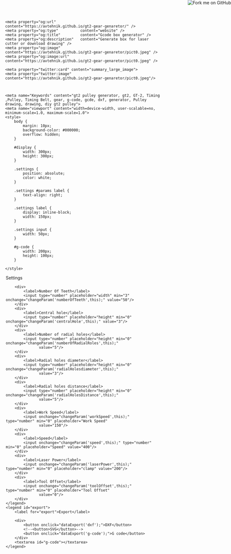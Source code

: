 <!DOCTYPE html>
<html lang="en">
<head>
    <meta charset="UTF-8">
    <title>GT2 pulley generator</title>
    <meta charset="utf-8">
    <script type="text/javascript">var switchTo5x = true;</script>
    <script type="text/javascript" src="//w.sharethis.com/button/buttons.js"></script>
    <script type="text/javascript" src="//s.sharethis.com/loader.js"></script>

    <meta property="og:url"           content="https://avtehnik.github.io/gt2-gear-genaretor/" />
    <meta property="og:type"          content="website" />
    <meta property="og:title"         content="Gcode box generator" />
    <meta property="og:description"   content="Generate box for laser cutter or download drawing" />
    <meta property="og:image"         content="https://avtehnik.github.io/gt2-gear-genaretor/pict0.jpeg" />
    <meta property="og:image:url"     content="https://avtehnik.github.io/gt2-gear-genaretor/pict0.jpeg" />

    <meta property="twitter:card" content="summary_large_image">
    <meta property="twitter:image" content="https://avtehnik.github.io/gt2-gear-genaretor/pict0.jpeg"/>



    <meta name="Keywords" content="gt2 pulley generator, gt2, GT-2, Timing ,Pulley, Timing Belt, gear, g-code, gcde, dxf, generator, Pulley drawing, drawing, diy gt2 pulley">
    <meta name="viewport" content="width=device-width, user-scalable=no, minimum-scale=1.0, maximum-scale=1.0">
    <style>
        body {
            margin: 10px;
            background-color: #000000;
            overflow: hidden;
        }

        #display {
            width: 300px;
            height: 300px;
        }

        .settings {
            position: absolute;
            color: white;
        }

        .settings #params label {
            text-align: right;
        }

        .settings label {
            display: inline-block;
            width: 150px;
        }

        .settings input {
            width: 50px;
        }

        #g-code {
            width: 200px;
            height: 100px;
        }

    </style>
</head>
<body>
<a href="https://github.com/avtehnik/gt2-gear-genaretor"><img style="position: absolute; top: 0; right: 0; border: 0;" src="https://camo.githubusercontent.com/e7bbb0521b397edbd5fe43e7f760759336b5e05f/68747470733a2f2f73332e616d617a6f6e6177732e636f6d2f6769746875622f726962626f6e732f666f726b6d655f72696768745f677265656e5f3030373230302e706e67" alt="Fork me on GitHub" data-canonical-src="https://s3.amazonaws.com/github/ribbons/forkme_right_green_007200.png"></a>
<div class="settings">
    <legend id="params">
        <label for="params">Settings</label>

        <div>
            <label>Number Of Teeth</label>
            <input type="number" placeholder="width" min="3" onchange="changeParam('numberOfTeeth',this);" value="50"/>
        </div>
        <div>
            <label>Central hole</label>
            <input type="number" placeholder="height" min="0" onchange="changeParam('centralHole',this);" value="3"/>
        </div>
        <div>
            <label>Number of radial holes</label>
            <input type="number" placeholder="height" min="0" onchange="changeParam('numberOfRadialRoles',this);"
                   value="5"/>
        </div>
        <div>
            <label>Radial holes diameter</label>
            <input type="number" placeholder="height" min="0" onchange="changeParam('radialHolesdiameter',this);"
                   value="3"/>
        </div>
        <div>
            <label>Radial holes distance</label>
            <input type="number" placeholder="height" min="0" onchange="changeParam('radialHolesDistance',this);"
                   value="5"/>
        </div>
        <div>
            <label>Work Speed</label>
            <input onchange="changeParam('workSpeed',this);" type="number" min="0" placeholder="Work Speed"
                   value="150"/>
        </div>
        <div>
            <label>Speed</label>
            <input onchange="changeParam('speed',this);" type="number" min="0" placeholder="Speed" value="400"/>
        </div>
        <div>
            <label>Laser Power</label>
            <input onchange="changeParam('laserPower',this);" type="number" min="0" placeholder="clamp" value="200"/>
        </div>
        <div>
            <label>Tool Offset</label>
            <input onchange="changeParam('toolOffset',this);" type="number" min="0" placeholder="Tool Offset"
                   value="0"/>
        </div>
    </legend>
    <legend id="export">
        <label for="export">Export</label>

        <div>
            <button onclick="dataExport('dxf');">DXF</button>
            <!--<button>SVG</button>-->
            <button onclick="dataExport('g-code');">G code</button>
        </div>
        <textarea id="g-code"></textarea>
    </legend>
</div>
<script src="js/three.js"></script>
<script src="js/dxf.js"></script>
<!-- Go to www.addthis.com/dashboard to customize your tools -->
<script>


    var gcodeExporter = {
        'circle': function (shape, settings) {
            var str = "";
            var ofx = shape.center.x - shape.radius;
            str += "G0 X" + ofx.toFixed(3) + " Y" + shape.center.y.toFixed(3) + " F" + settings.speed + " \n";
            str += "M5\n";
            str += "G17 G2 X" + ofx.toFixed(3) + " Y" + shape.center.y.toFixed(3) + " I" + shape.radius.toFixed(3) + " J0.000 F" + settings.workSpeed + " \n";
            str += "M3\n";
            return str;
        },
        'arc': function (shape, settings) {
            var Theta1 = vectorAngle(shape.center, shape.from);
            var I = (shape.center.x - (Math.abs(shape.radius) * Math.cos(Theta1 * Math.PI / 180))) - shape.center.x;
            var J = (shape.center.y - (Math.abs(shape.radius) * Math.sin(Theta1 * Math.PI / 180))) - shape.center.y;

            var str = "";
            str += "G0 X" + shape.from.x.toFixed(3) + " Y" + shape.from.y.toFixed(3) + " F" + settings.speed + " \n";
            str += "M3\n";
            str += (shape.radius > 0 ? "G3" : "G2") + " X" + shape.to.x.toFixed(3) + " Y" + shape.to.y.toFixed(3) + "  I" + I.toFixed(3) + " J" + J.toFixed(3) + "  F" + settings.workSpeed + " \n";
            str += "M5\n";
            return str;


        },
        'line': function (shape, settings) {
            return "";
        }
    };
    var dxfExporterProxy = {
        'circle': function (shape, settings) {
            DxfExporter.addCircle(shape.center, shape.radius);
        },
        'arc': function (shape, settings) {
            DxfExporter.addArc(shape.center, Math.abs(shape.radius), shape.startAngle, shape.endAngle);

        },
        'line': function (shape, settings) {
            return "";
        }
    };
    var fov;


    var gt2Constants = {
        '2': {
            'grooveDepth': 0.76,
            'pitchFactor': 0.41,
            'pld': 0.254,
            'insideDiameter': 0.555,
            'insideRoundDiameter': 1,
            'outsideRoundDiameter': 0.15
        },
        '3': {
            'grooveDepth': 1.14,
            'pitchFactor': 1.27,
            'insideDiameter': 0.555,
            'insideRoundDiameter': 1,
            'outsideRoundDiameter': 0.15
        },
        '5': {
            'grooveDepth': 1.93,
            'pitchFactor': 1.78,
            'insideDiameter': 0.555,
            'insideRoundDiameter': 1,
            'outsideRoundDiameter': 0.15
        }
    };


    var settings = {
        "version": 1,
        "toolOffset": 0.14,
        "numberOfTeeth": 50,
        "centralHole": 3,
        "numberOfRadialRoles": 5,
        "radialHolesdiameter": 3,
        "radialHolesDistance": 5,
        "workSpeed": 100,
        "speed": 400,
        "offset": 0,
        "laserPower": 200,
        "gerType": gt2Constants['3'],
        "exportGear": true

    };
    var gearCenter = {x: 0, y: 0, z: 0};
    var shapes = [];
    var shapesForExport = [];

    var camera, scene, renderer;

    function changeParam(type, el) {

        if (type == "numberOfTeeth") {
            settings.numberOfTeeth = parseFloat(el.value);
        } else if (type == "centralHole") {
            settings.centralHole = parseFloat(el.value);
        } else if (type == "numberOfRadialRoles") {
            settings.numberOfRadialRoles = parseFloat(el.value);
        } else if (type == "radialHolesdiameter") {
            settings.radialHolesdiameter = parseFloat(el.value);
        } else if (type == "radialHolesDistance") {
            settings.radialHolesDistance = parseFloat(el.value);
        } else if (type == "workSpeed") {
            settings.workSpeed = parseFloat(el.value);
        } else if (type == "speed") {
            settings.speed = parseFloat(el.value);
        } else if (type == "laserPower") {
            settings.laserPower = parseFloat(el.value);
        } else if (type == "toolOffset") {
            settings.toolOffset = parseFloat(el.value);
        }

        shapes.forEach(function (shape) {
            scene.remove(shape.line);
        });

        settings.exportGear = true;
        shapes = [];
        shapesForExport = [];
        if (settings.toolOffset > 0) {
            shapesForExport = makeGear(settings);
            settings.exportGear = false;
        }
        settings.toolOffset = 0;
        if (settings.exportGear) {
            window.location.hash = encodeURIComponent(JSON.stringify(settings));
            shapesForExport = makeGear(settings);
        } else {
            makeGear(settings);

        }
    }

    function degToRad(angle) {
        return (angle * Math.PI) / 180;
    }

    function distance(p1, p2) {
        var dx = p1.x - p2.x;
        var dy = p1.y - p2.y;
        return Math.sqrt(dx * dx + dy * dy);
    }

    function vectorAngle(p1, p2) {
        return Math.atan2(p2.y - p1.y, p2.x - p1.x) * 180 / Math.PI
    }

    function pointToFixed(p) {

        var x = p.x;
        var y = p.y;

        return {'x': x.toFixed(3), 'y': y.toFixed(3)};

    }


    function dataExport(type) {
        textarea.value = "";

        var offsetX = 0;
        var offsetY = 0;
        var exporter = {};

        if (type == 'g-code') {
            exporter = gcodeExporter;

            textarea.value += "G90\n";
            textarea.value += "S" + settings.laserPower + "\n";
            textarea.value += "G0 X0.000 Y0.000 F" + settings.workSpeed + "\n";
            shapesForExport.forEach(function (shape) {
                textarea.value += exporter[shape.type](shape, settings);
            });
            textarea.value += "G0 X0.000 Y0.000\n";
            textarea.value += "M2\n";
        } else if (type == 'dxf') {
            DxfExporter.reset();
            exporter = dxfExporterProxy;
            shapesForExport.forEach(function (shape) {
                exporter[shape.type](shape, settings);
            });

            textarea.value = DxfExporter.export();

        }
    }
    var textarea = document.getElementById('g-code');

    function conver_rtg(e) {
        return 180 / Math.PI * e
    }
    function conver_gtr(e) {
        return e / (180 / Math.PI)
    }


    function trangleAnglesBySides(a, b, c) {

        var angle_1 = 0;
        var angle_3 = 0;
        var angle_2 = 0;

        if (a + b <= c || a + c <= b || b + c <= a) {
            console.log('sides error');
        } else {
            angle_1 = conver_rtg(Math.acos((a * a + c * c - b * b) / (2 * a * c)));
            angle_3 = conver_rtg(Math.acos((b * b + c * c - a * a) / (2 * b * c)));
            angle_2 = 180 - angle_1 - angle_3
        }

        return {
            'cb': angle_1,
            'ac': angle_3,
            'ba': angle_2
        }

    }

    function getInsideRoundPoint(angle, config, center, type) {

        var rootRadius = config.rootRadius;
        var outsideRadius = config.outsideRadius;
        var centerRadius = config.baseConfig.gerType.insideDiameter;
        var hordDistance = outsideRadius - (rootRadius + centerRadius);
        var distance = Math.sqrt(hordDistance * hordDistance + (config.baseConfig.gerType.pitchFactor * config.baseConfig.gerType.pitchFactor));
        var angles = trangleAnglesBySides(hordDistance, distance, config.baseConfig.gerType.pitchFactor);
        var angleMargin = angles.ba;
        var point;
        var a = 0;
        if (type == 'l') {
            a = angle + angleMargin;
        } else if (type == 'r') {
            a = angle - angleMargin;
        }
        point = polar(center, a, distance);
        point.sharedPoint = polar(center, a - 180, centerRadius - config.baseConfig.toolOffset);
        return point;
    }


    function anglesBySideAndAngle(a, b, y) {

        var angle_2 = y;
        var side_1 = b;
        var side_2 = a;
        if (180 <= angle_2) {
            oForm.error_msg(3)
        } else {
            side_3 = Math.sqrt(side_2 * side_2 + side_1 * side_1 - 2 * side_2 * side_1 * Math.cos(conver_gtr(angle_2)));
            angle_1 = conver_rtg(Math.acos((side_1 * side_1 + side_3 * side_3 - side_2 * side_2) / (2 * side_1 * side_3)));
            angle_3 = 180 - angle_2 - angle_1
        }

        return trangleAnglesBySides(b, a, side_3);

    }


    function getOutsideRoundPoint(center, config, angle, type) {


        var insideRadius = config.baseConfig.gerType.insideRoundDiameter;
        var outsideRadius = config.baseConfig.gerType.outsideRoundDiameter;


        var angles = anglesBySideAndAngle(insideRadius + outsideRadius, outsideRadius, 90);
        var angleMargin = angles.cb;

//        console.log(angles);
        var point;
        var a = 0;
        if (type == 'l') {
            a = angle + angleMargin;
        } else if (type == 'r') {
            a = angle - angleMargin;
        }
        point = polar(center, a - 180, insideRadius + outsideRadius);

//        console.log(insideRadius + outsideRadius, config.baseConfig.toolOffset);
//        addLine(center, point);

//        addCircle(outsideRadius+config.baseConfig.toolOffset, point);

        point.sharedPoint = polar(center, a - 180, insideRadius - config.baseConfig.toolOffset);
        point.edgeSharedPoint = polar(point, angle, outsideRadius + config.baseConfig.toolOffset);

        return point;
    }


    function polar(point, direct, dist) {
        direct = degToRad(direct);
        return {
            'x': ((dist * Math.cos(direct)) + point.x),
            'y': ((dist * Math.sin(direct)) + point.y),
            'z': 0
        }
    }

    function radToDeg(angle) {
        return (angle * 180) / Math.PI;
    }


    function addPath(teeth) {
        teeth.geometry.addAttribute('position', new THREE.BufferAttribute(new Float32Array(teeth.path.length * 3), 3));
        var index = 0;

        for (var i = 0, l = teeth.path.length; i < l; i++) {
            var positions = teeth.geometry.attributes.position.array;
            positions[index++] = teeth.path[i].y;
            positions[index++] = teeth.path[i].z;
            positions[index++] = teeth.path[i].x;
        }
    }


    function addLine(from, to, color) {

        if (color == null) {
            color = 0xFFFFFF;
        }

        var line = {
            'type': 'line',
            'from': from,
            'to': to,
            'geometry': new THREE.BufferGeometry(),
            'material': new THREE.LineBasicMaterial({
                color: color
                // color: Math.random() * 0xFFFFFF << 0
            }),
            'path': [from, to],
            'line': null
        };

        line.geometry.addAttribute('position', new THREE.BufferAttribute(new Float32Array(line.path.length * 3), 3));
        var index = 0;

        for (var i = 0, l = line.path.length; i < l; i++) {
            var positions = line.geometry.attributes.position.array;
            positions[index++] = line.path[i].y;
            positions[index++] = line.path[i].z;
            positions[index++] = line.path[i].x;
        }

        line.line = new THREE.Line(line.geometry, line.material)
        line.line.rotation.x = degToRad(90);


        scene.add(line.line);
        shapes.push(line);
    }

    function addCircle(radius, point) {

        var geometry = new THREE.BufferGeometry();
        var material = new THREE.LineBasicMaterial();

        var circle = {
            'type': 'circle',
            'center': point,
            'radius': radius,
            'geometry': geometry,
            'material': material,
            'path': [],
            'line': null
        };

        var angle = 0;
        while (angle <= 360) {
            if (point) {
                circle.path.push(polar(point, angle, radius));
            } else {
                circle.path.push(polar({'x': 0, 'y': 0}, angle, radius));
            }
            angle++;
        }
        geometry.addAttribute('position', new THREE.BufferAttribute(new Float32Array(circle.path.length * 3), 3));
        var index = 0;

        for (var i = 0, l = circle.path.length; i < l; i++) {
            var positions = geometry.attributes.position.array;
            positions[index++] = circle.path[i].y;
            positions[index++] = circle.path[i].z;
            positions[index++] = circle.path[i].x;
        }

        circle.line = new THREE.Line(geometry, material)
        circle.line.rotation.x = degToRad(90);


        scene.add(circle.line);
        shapes.push(circle);

        return circle;
    }

    function addArc(from, to, radius) {
        var type = radius > 0 ? 'l' : 'r';
        var i = 1;


        var arc = {
            'type': 'arc',
            'from': from,
            'to': to,
            'radius': radius,
            'gcode': '',
            'startAngle': 0,
            'endAngle': 0,
            'center': null,
            'geometry': new THREE.BufferGeometry(),
            'material': new THREE.LineBasicMaterial({
                color: 0xFF0000
            }),
            'path': [],
            'line': null
        };

        radius = Math.abs(radius);


//        addLine(from, to);

        var distanse = distance(from, to);
        var angles = trangleAnglesBySides(radius, radius, distanse);

        if (angles.ac == 0) {
            console.warn('minimum shape radius:' + (distanse / 2) + ' given:' + radius);
            return
        }

        var insideAngle = angles.ba;
        var shiftAngle = angles.ac;

        var initAngle = vectorAngle(from, to);

        var direction = 0;
        if (type == "l") {
            direction = initAngle + shiftAngle;
        }
        else {
            direction = initAngle - shiftAngle;
        }

        arc.center = polar(from, direction, radius);


        if (type == "l") {
            arc.startAngle = vectorAngle(arc.center, from);
            arc.endAngle = vectorAngle(arc.center, to);

            var addodn = vectorAngle(arc.center, from);
            while (insideAngle >= 0) {
                arc.path.push(polar(arc.center, insideAngle + addodn, radius));
                insideAngle -= 0.1;
            }
        } else {
            arc.endAngle = vectorAngle(arc.center, from);
            arc.startAngle = vectorAngle(arc.center, to);

            var addodn = vectorAngle(arc.center, to);
            i = 0;
            while (i <= insideAngle) {
                arc.path.push(polar(arc.center, i + addodn, radius));
                i += 1;
            }
        }
//
//        addLine(arc.center, to, 0x00FF00);
//        addLine(from, arc.center, 0x0000FF);


        arc.geometry.addAttribute('position', new THREE.BufferAttribute(new Float32Array(arc.path.length * 3), 3));
        var index = 0;

        for (var i = 0, l = arc.path.length; i < l; i++) {
            var positions = arc.geometry.attributes.position.array;
            positions[index++] = arc.path[i].y;
            positions[index++] = arc.path[i].z;
            positions[index++] = arc.path[i].x;
        }

        arc.line = new THREE.Line(arc.geometry, arc.material);
        arc.line.rotation.x = degToRad(90);
        scene.add(arc.line);
        shapes.push(arc);

        return arc;
    }


    function generateTeeth(shapesForExport, config, angle, nextteeth) {

        var roundRadius = config.baseConfig.gerType.insideDiameter;
        var insideRoundRadius = config.baseConfig.gerType.insideRoundDiameter;
        var outsideRoundRadius = config.baseConfig.gerType.outsideRoundDiameter;

        var startPoint = polar(gearCenter, angle, config.rootRadius + (config.baseConfig.toolOffset));
        var teethCenter = polar(gearCenter, angle, (config.rootRadius + roundRadius));

        var leftInsideRoundPoint = getInsideRoundPoint(angle, config, teethCenter, 'l');
        var rightInsideRoundPoint = getInsideRoundPoint(angle, config, teethCenter, 'r');
        var leftOutsideRoundPoint = getOutsideRoundPoint(leftInsideRoundPoint, config, angle, 'l');
        var rightOutsideRoundPoint = getOutsideRoundPoint(rightInsideRoundPoint, config, angle, 'r');

        if (nextteeth) {

            shapesForExport.push(addArc(leftOutsideRoundPoint.edgeSharedPoint, leftOutsideRoundPoint.sharedPoint, outsideRoundRadius + config.baseConfig.toolOffset));
            shapesForExport.push(addArc(leftOutsideRoundPoint.sharedPoint, leftInsideRoundPoint.sharedPoint, (insideRoundRadius - config.baseConfig.toolOffset) * -1));
            shapesForExport.push(addArc(leftInsideRoundPoint.sharedPoint, startPoint, (roundRadius - config.baseConfig.toolOffset) * -1));
            shapesForExport.push(addArc(startPoint, rightInsideRoundPoint.sharedPoint, (roundRadius - config.baseConfig.toolOffset) * -1));
            shapesForExport.push(addArc(rightInsideRoundPoint.sharedPoint, rightOutsideRoundPoint.sharedPoint, (insideRoundRadius - config.baseConfig.toolOffset) * -1));
            shapesForExport.push(addArc(rightOutsideRoundPoint.sharedPoint, rightOutsideRoundPoint.edgeSharedPoint, outsideRoundRadius + config.baseConfig.toolOffset));
            shapesForExport.push(addArc(rightOutsideRoundPoint.edgeSharedPoint, nextteeth.start, (config.outsideRadius + config.baseConfig.toolOffset)));
        }
//        addCircle(insideRoundRadius, leftInsideRoundPoint);
//        addCircle(insideRoundRadius, rightInsideRoundPoint);
//        addCircle(outsideRoundRadius, leftOutsideRoundPoint);
//        addCircle(outsideRoundRadius, rightOutsideRoundPoint);
//        addCircle(roundRadius, teethCenter);
        return {
            'start': leftOutsideRoundPoint.edgeSharedPoint,
            'end': rightOutsideRoundPoint.edgeSharedPoint

        }

    }

    function makeGear(settings) {

        var shapesForExport = [];
        var oneTeethAngle = (360 / settings.numberOfTeeth);

        var pitchRadius = (((2 * settings.numberOfTeeth) / Math.PI) / 2);
        var pitchDiametr = pitchRadius * 2;
        var outsideDiameter = pitchDiametr - ((settings.gerType.pld * 2));
        var outsideRadius = outsideDiameter / 2;
        var rootDiameter = outsideDiameter - ( settings.gerType.grooveDepth * 2);
        var rootRadius = rootDiameter / 2;


        gearCenter.x = pitchRadius;
        gearCenter.y = pitchRadius;

        camera.position.x = pitchRadius;
        camera.position.y = -pitchRadius;


        var teethConfig = {
            "oneTeethAngle": oneTeethAngle,
            "pitchRadius": pitchRadius,
            "pitchDiametr": pitchDiametr,
            "outsideDiameter": outsideDiameter,
            "outsideRadius": outsideRadius,
            "rootDiameter": rootDiameter,
            "rootRadius": rootRadius,
            "baseConfig": settings
        };

//        addCircle(rootRadius);
//        addCircle(outsideRadius - 0.15);
//        addCircle(pitchRadius);
        shapesForExport.push(addCircle((settings.centralHole - (settings.toolOffset * 2)) / 2, gearCenter));

        var teethAngle = 0;
        var nextTeetch;
        for (var i = 0; i < settings.numberOfTeeth;) {
            nextTeetch = generateTeeth(shapesForExport, teethConfig, teethAngle + oneTeethAngle);
            generateTeeth(shapesForExport, teethConfig, teethAngle, nextTeetch);
            teethAngle += oneTeethAngle;
            i++;
        }


        var holeAngle = 0;
        var radialHoleCenter;
        var oneholeAngle = 360 / settings.numberOfRadialRoles;
        if (settings.numberOfRadialRoles >= 2) {
            for (var i = 0; i <= settings.numberOfRadialRoles; i++) {
                radialHoleCenter = polar(gearCenter, holeAngle, settings.radialHolesDistance);
                shapesForExport.push(addCircle((settings.radialHolesdiameter - (settings.toolOffset * 2)) / 2, radialHoleCenter));
                holeAngle += oneholeAngle;
            }
        }
        //addCircle(outsideRadius);
        return shapesForExport;
    }

    function init() {

        if (window.location.hash.length > 1) {
            try {
                settings = JSON.parse(decodeURIComponent(window.location.hash.substring(1)));
            } catch (error) {
                console.log(error);
            }
        }
        camera = new THREE.PerspectiveCamera(7.2, window.innerWidth / window.innerHeight, 1, 1000);
        camera.position.z = 400;
        console.log(camera.fov);
        camera.updateProjectionMatrix();
        scene = new THREE.Scene();

        renderer = new THREE.WebGLRenderer();
        renderer.setPixelRatio(window.devicePixelRatio);
        renderer.setSize(window.innerWidth, window.innerHeight);
        renderer.domElement.id = "display";
        document.body.appendChild(renderer.domElement);
        settings.toolOffset = 0;
        shapesForExport = makeGear(settings);

        window.addEventListener('resize', onWindowResize, false);
        renderer.domElement.addEventListener('wheel', onMouseWheel, false);
    }

    var fov = 1, zoom = 7.0;
    function onMouseWheel(e) {

        if (e.deltaY > 0) {
            zoom += 0.1;
        } else {
            zoom -= 0.1;
        }
        camera.fov = fov * zoom;
        camera.updateProjectionMatrix();

    }
    function onWindowResize() {

        camera.aspect = window.innerWidth / window.innerHeight;
        camera.updateProjectionMatrix();
        renderer.setSize(window.innerWidth, window.innerHeight);

    }

    init();
    animate();
    function animate() {
        requestAnimationFrame(animate);
        renderer.render(scene, camera);
    }
</script>
<script>
    (function (i, s, o, g, r, a, m) {
        i['GoogleAnalyticsObject'] = r;
        i[r] = i[r] || function () {
                    (i[r].q = i[r].q || []).push(arguments)
                }, i[r].l = 1 * new Date();
        a = s.createElement(o),
                m = s.getElementsByTagName(o)[0];
        a.async = 1;
        a.src = g;
        m.parentNode.insertBefore(a, m)
    })(window, document, 'script', 'https://www.google-analytics.com/analytics.js', 'ga');

    ga('create', 'UA-90392164-1', 'auto');
    ga('send', 'pageview');
</script>
<script type="text/javascript" src="//s7.addthis.com/js/300/addthis_widget.js#pubid=ra-5891902795361a67"></script>
</body>
</html>

